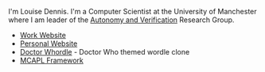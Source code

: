 <article class="row">

<section class="columns small-12 large-7" >
<div markdown="1">

I'm Louise Dennis.  I'm a Computer Scientist at the University of Manchester where I am leader of the [Autonomy and Verification](https://autonomy-and-verification.github.io) Research Group.  

* [Work Website](http://www.cs.man.ac.uk/~dennisl/index.html)
* [Personal Website](https://www.dennis-sellers.com)
* [Doctor Whordle](https://louiseadennis.github.io/doctor-whordle/) - Doctor Who themed wordle clone
* [MCAPL Framework](https://autonomy-and-verification.github.io/tools/mcapl)

</div>
</section>

</article>
